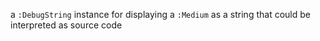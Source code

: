 a `:DebugString` instance for displaying a `:Medium` as a string that could be interpreted as source code
